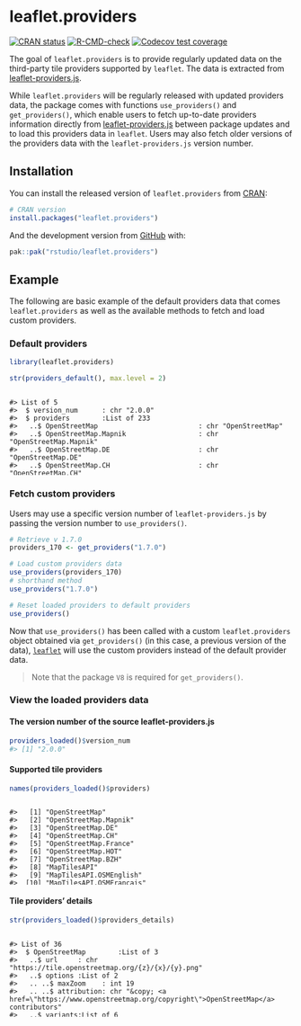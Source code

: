 
<!-- README.md is generated from README.Rmd. Please edit that file -->

# leaflet.providers

<!-- badges: start -->

[![CRAN
status](https://www.r-pkg.org/badges/version/leaflet.providers)](https://CRAN.R-project.org/package=leaflet.providers)
[![R-CMD-check](https://github.com/rstudio/leaflet.providers/actions/workflows/R-CMD-check.yaml/badge.svg)](https://github.com/rstudio/leaflet.providers/actions)
[![Codecov test
coverage](https://codecov.io/gh/rstudio/leaflet.providers/branch/main/graph/badge.svg)](https://app.codecov.io/gh/rstudio/leaflet.providers?branch=main)

<!-- badges: end -->

The goal of `leaflet.providers` is to provide regularly updated data on
the third-party tile providers supported by `leaflet`. The data is
extracted from
[leaflet-providers.js](https://github.com/leaflet-extras/leaflet-providers).

While `leaflet.providers` will be regularly released with updated
providers data, the package comes with functions `use_providers()` and
`get_providers()`, which enable users to fetch up-to-date providers
information directly from
[leaflet-providers.js](https://github.com/leaflet-extras/leaflet-providers)
between package updates and to load this providers data in `leaflet`.
Users may also fetch older versions of the providers data with the
`leaflet-providers.js` version number.

## Installation

You can install the released version of `leaflet.providers` from
[CRAN](https://CRAN.R-project.org):

``` r
# CRAN version
install.packages("leaflet.providers")
```

And the development version from [GitHub](https://github.com/) with:

``` r
pak::pak("rstudio/leaflet.providers")
```

## Example

The following are basic example of the default providers data that comes
`leaflet.providers` as well as the available methods to fetch and load
custom providers.

### Default providers

``` r
library(leaflet.providers)

str(providers_default(), max.level = 2)
```

<div style="height:150px; overflow-y: scroll;">

    #> List of 5
    #>  $ version_num      : chr "2.0.0"
    #>  $ providers        :List of 233
    #>   ..$ OpenStreetMap                         : chr "OpenStreetMap"
    #>   ..$ OpenStreetMap.Mapnik                  : chr "OpenStreetMap.Mapnik"
    #>   ..$ OpenStreetMap.DE                      : chr "OpenStreetMap.DE"
    #>   ..$ OpenStreetMap.CH                      : chr "OpenStreetMap.CH"
    #>   ..$ OpenStreetMap.France                  : chr "OpenStreetMap.France"
    #>   ..$ OpenStreetMap.HOT                     : chr "OpenStreetMap.HOT"
    #>   ..$ OpenStreetMap.BZH                     : chr "OpenStreetMap.BZH"
    #>   ..$ MapTilesAPI                           : chr "MapTilesAPI"
    #>   ..$ MapTilesAPI.OSMEnglish                : chr "MapTilesAPI.OSMEnglish"
    #>   ..$ MapTilesAPI.OSMFrancais               : chr "MapTilesAPI.OSMFrancais"
    #>   ..$ MapTilesAPI.OSMEspagnol               : chr "MapTilesAPI.OSMEspagnol"
    #>   ..$ OpenSeaMap                            : chr "OpenSeaMap"
    #>   ..$ OPNVKarte                             : chr "OPNVKarte"
    #>   ..$ OpenTopoMap                           : chr "OpenTopoMap"
    #>   ..$ OpenRailwayMap                        : chr "OpenRailwayMap"
    #>   ..$ OpenFireMap                           : chr "OpenFireMap"
    #>   ..$ SafeCast                              : chr "SafeCast"
    #>   ..$ Stadia                                : chr "Stadia"
    #>   ..$ Stadia.AlidadeSmooth                  : chr "Stadia.AlidadeSmooth"
    #>   ..$ Stadia.AlidadeSmoothDark              : chr "Stadia.AlidadeSmoothDark"
    #>   ..$ Stadia.OSMBright                      : chr "Stadia.OSMBright"
    #>   ..$ Stadia.Outdoors                       : chr "Stadia.Outdoors"
    #>   ..$ Stadia.StamenToner                    : chr "Stadia.StamenToner"
    #>   ..$ Stadia.StamenTonerBackground          : chr "Stadia.StamenTonerBackground"
    #>   ..$ Stadia.StamenTonerLines               : chr "Stadia.StamenTonerLines"
    #>   ..$ Stadia.StamenTonerLabels              : chr "Stadia.StamenTonerLabels"
    #>   ..$ Stadia.StamenTonerLite                : chr "Stadia.StamenTonerLite"
    #>   ..$ Stadia.StamenWatercolor               : chr "Stadia.StamenWatercolor"
    #>   ..$ Stadia.StamenTerrain                  : chr "Stadia.StamenTerrain"
    #>   ..$ Stadia.StamenTerrainBackground        : chr "Stadia.StamenTerrainBackground"
    #>   ..$ Stadia.StamenTerrainLabels            : chr "Stadia.StamenTerrainLabels"
    #>   ..$ Stadia.StamenTerrainLines             : chr "Stadia.StamenTerrainLines"
    #>   ..$ Thunderforest                         : chr "Thunderforest"
    #>   ..$ Thunderforest.OpenCycleMap            : chr "Thunderforest.OpenCycleMap"
    #>   ..$ Thunderforest.Transport               : chr "Thunderforest.Transport"
    #>   ..$ Thunderforest.TransportDark           : chr "Thunderforest.TransportDark"
    #>   ..$ Thunderforest.SpinalMap               : chr "Thunderforest.SpinalMap"
    #>   ..$ Thunderforest.Landscape               : chr "Thunderforest.Landscape"
    #>   ..$ Thunderforest.Outdoors                : chr "Thunderforest.Outdoors"
    #>   ..$ Thunderforest.Pioneer                 : chr "Thunderforest.Pioneer"
    #>   ..$ Thunderforest.MobileAtlas             : chr "Thunderforest.MobileAtlas"
    #>   ..$ Thunderforest.Neighbourhood           : chr "Thunderforest.Neighbourhood"
    #>   ..$ CyclOSM                               : chr "CyclOSM"
    #>   ..$ Jawg                                  : chr "Jawg"
    #>   ..$ Jawg.Streets                          : chr "Jawg.Streets"
    #>   ..$ Jawg.Terrain                          : chr "Jawg.Terrain"
    #>   ..$ Jawg.Sunny                            : chr "Jawg.Sunny"
    #>   ..$ Jawg.Dark                             : chr "Jawg.Dark"
    #>   ..$ Jawg.Light                            : chr "Jawg.Light"
    #>   ..$ Jawg.Matrix                           : chr "Jawg.Matrix"
    #>   ..$ MapBox                                : chr "MapBox"
    #>   ..$ MapTiler                              : chr "MapTiler"
    #>   ..$ MapTiler.Streets                      : chr "MapTiler.Streets"
    #>   ..$ MapTiler.Basic                        : chr "MapTiler.Basic"
    #>   ..$ MapTiler.Bright                       : chr "MapTiler.Bright"
    #>   ..$ MapTiler.Pastel                       : chr "MapTiler.Pastel"
    #>   ..$ MapTiler.Positron                     : chr "MapTiler.Positron"
    #>   ..$ MapTiler.Hybrid                       : chr "MapTiler.Hybrid"
    #>   ..$ MapTiler.Toner                        : chr "MapTiler.Toner"
    #>   ..$ MapTiler.Topo                         : chr "MapTiler.Topo"
    #>   ..$ MapTiler.Voyager                      : chr "MapTiler.Voyager"
    #>   ..$ TomTom                                : chr "TomTom"
    #>   ..$ TomTom.Basic                          : chr "TomTom.Basic"
    #>   ..$ TomTom.Hybrid                         : chr "TomTom.Hybrid"
    #>   ..$ TomTom.Labels                         : chr "TomTom.Labels"
    #>   ..$ Esri                                  : chr "Esri"
    #>   ..$ Esri.WorldStreetMap                   : chr "Esri.WorldStreetMap"
    #>   ..$ Esri.DeLorme                          : chr "Esri.DeLorme"
    #>   ..$ Esri.WorldTopoMap                     : chr "Esri.WorldTopoMap"
    #>   ..$ Esri.WorldImagery                     : chr "Esri.WorldImagery"
    #>   ..$ Esri.WorldTerrain                     : chr "Esri.WorldTerrain"
    #>   ..$ Esri.WorldShadedRelief                : chr "Esri.WorldShadedRelief"
    #>   ..$ Esri.WorldPhysical                    : chr "Esri.WorldPhysical"
    #>   ..$ Esri.OceanBasemap                     : chr "Esri.OceanBasemap"
    #>   ..$ Esri.NatGeoWorldMap                   : chr "Esri.NatGeoWorldMap"
    #>   ..$ Esri.WorldGrayCanvas                  : chr "Esri.WorldGrayCanvas"
    #>   ..$ OpenWeatherMap                        : chr "OpenWeatherMap"
    #>   ..$ OpenWeatherMap.Clouds                 : chr "OpenWeatherMap.Clouds"
    #>   ..$ OpenWeatherMap.CloudsClassic          : chr "OpenWeatherMap.CloudsClassic"
    #>   ..$ OpenWeatherMap.Precipitation          : chr "OpenWeatherMap.Precipitation"
    #>   ..$ OpenWeatherMap.PrecipitationClassic   : chr "OpenWeatherMap.PrecipitationClassic"
    #>   ..$ OpenWeatherMap.Rain                   : chr "OpenWeatherMap.Rain"
    #>   ..$ OpenWeatherMap.RainClassic            : chr "OpenWeatherMap.RainClassic"
    #>   ..$ OpenWeatherMap.Pressure               : chr "OpenWeatherMap.Pressure"
    #>   ..$ OpenWeatherMap.PressureContour        : chr "OpenWeatherMap.PressureContour"
    #>   ..$ OpenWeatherMap.Wind                   : chr "OpenWeatherMap.Wind"
    #>   ..$ OpenWeatherMap.Temperature            : chr "OpenWeatherMap.Temperature"
    #>   ..$ OpenWeatherMap.Snow                   : chr "OpenWeatherMap.Snow"
    #>   ..$ HERE                                  : chr "HERE"
    #>   ..$ HERE.normalDay                        : chr "HERE.normalDay"
    #>   ..$ HERE.normalDayCustom                  : chr "HERE.normalDayCustom"
    #>   ..$ HERE.normalDayGrey                    : chr "HERE.normalDayGrey"
    #>   ..$ HERE.normalDayMobile                  : chr "HERE.normalDayMobile"
    #>   ..$ HERE.normalDayGreyMobile              : chr "HERE.normalDayGreyMobile"
    #>   ..$ HERE.normalDayTransit                 : chr "HERE.normalDayTransit"
    #>   ..$ HERE.normalDayTransitMobile           : chr "HERE.normalDayTransitMobile"
    #>   ..$ HERE.normalDayTraffic                 : chr "HERE.normalDayTraffic"
    #>   ..$ HERE.normalNight                      : chr "HERE.normalNight"
    #>   ..$ HERE.normalNightMobile                : chr "HERE.normalNightMobile"
    #>   .. [list output truncated]
    #>  $ providers_details:List of 36
    #>   ..$ OpenStreetMap        :List of 3
    #>   ..$ MapTilesAPI          :List of 3
    #>   ..$ OpenSeaMap           :List of 2
    #>   ..$ OPNVKarte            :List of 2
    #>   ..$ OpenTopoMap          :List of 2
    #>   ..$ OpenRailwayMap       :List of 2
    #>   ..$ OpenFireMap          :List of 2
    #>   ..$ SafeCast             :List of 2
    #>   ..$ Stadia               :List of 3
    #>   ..$ Thunderforest        :List of 3
    #>   ..$ CyclOSM              :List of 2
    #>   ..$ Jawg                 :List of 3
    #>   ..$ MapBox               :List of 2
    #>   ..$ MapTiler             :List of 3
    #>   ..$ TomTom               :List of 3
    #>   ..$ Esri                 :List of 3
    #>   ..$ OpenWeatherMap       :List of 3
    #>   ..$ HERE                 :List of 3
    #>   ..$ HEREv3               :List of 3
    #>   ..$ FreeMapSK            :List of 2
    #>   ..$ MtbMap               :List of 2
    #>   ..$ CartoDB              :List of 3
    #>   ..$ HikeBike             :List of 3
    #>   ..$ BasemapAT            :List of 3
    #>   ..$ nlmaps               :List of 3
    #>   ..$ NASAGIBS             :List of 3
    #>   ..$ NLS                  :List of 2
    #>   ..$ JusticeMap           :List of 3
    #>   ..$ GeoportailFrance     :List of 3
    #>   ..$ OneMapSG             :List of 3
    #>   ..$ USGS                 :List of 3
    #>   ..$ WaymarkedTrails      :List of 3
    #>   ..$ OpenAIP              :List of 2
    #>   ..$ OpenSnowMap          :List of 3
    #>   ..$ AzureMaps            :List of 3
    #>   ..$ SwissFederalGeoportal:List of 3
    #>  $ src              : chr "(function (root, factory) {\n\tif (typeof define === 'function' && define.amd) {\n\t\t// AMD. Register as an an"| __truncated__
    #>  $ dep              :List of 10
    #>   ..$ name      : chr "leaflet-providers"
    #>   ..$ version   : chr "2.0.0"
    #>   ..$ src       :List of 1
    #>   ..$ meta      : NULL
    #>   ..$ script    : chr "leaflet-providers_2.0.0.js"
    #>   ..$ stylesheet: NULL
    #>   ..$ head      : NULL
    #>   ..$ attachment: NULL
    #>   ..$ package   : NULL
    #>   ..$ all_files : logi FALSE
    #>   ..- attr(*, "class")= chr "html_dependency"
    #>  - attr(*, "class")= chr "leaflet_providers"

</div>

### Fetch custom providers

Users may use a specific version number of `leaflet-providers.js` by
passing the version number to `use_providers()`.

``` r
# Retrieve v 1.7.0
providers_170 <- get_providers("1.7.0")

# Load custom providers data
use_providers(providers_170)
# shorthand method
use_providers("1.7.0")

# Reset loaded providers to default providers
use_providers()
```

Now that `use_providers()` has been called with a custom
`leaflet.providers` object obtained via `get_providers()` (in this case,
a previous version of the data),
[`leaflet`](https://rstudio.github.io/leaflet/) will use the custom
providers instead of the default provider data.

> Note that the package `V8` is required for `get_providers()`.

### View the loaded providers data

#### The version number of the source leaflet-providers.js

``` r
providers_loaded()$version_num
#> [1] "2.0.0"
```

#### Supported tile providers

``` r
names(providers_loaded()$providers)
```

<div style="height:150px; overflow-y: scroll;">

    #>   [1] "OpenStreetMap"                         
    #>   [2] "OpenStreetMap.Mapnik"                  
    #>   [3] "OpenStreetMap.DE"                      
    #>   [4] "OpenStreetMap.CH"                      
    #>   [5] "OpenStreetMap.France"                  
    #>   [6] "OpenStreetMap.HOT"                     
    #>   [7] "OpenStreetMap.BZH"                     
    #>   [8] "MapTilesAPI"                           
    #>   [9] "MapTilesAPI.OSMEnglish"                
    #>  [10] "MapTilesAPI.OSMFrancais"               
    #>  [11] "MapTilesAPI.OSMEspagnol"               
    #>  [12] "OpenSeaMap"                            
    #>  [13] "OPNVKarte"                             
    #>  [14] "OpenTopoMap"                           
    #>  [15] "OpenRailwayMap"                        
    #>  [16] "OpenFireMap"                           
    #>  [17] "SafeCast"                              
    #>  [18] "Stadia"                                
    #>  [19] "Stadia.AlidadeSmooth"                  
    #>  [20] "Stadia.AlidadeSmoothDark"              
    #>  [21] "Stadia.OSMBright"                      
    #>  [22] "Stadia.Outdoors"                       
    #>  [23] "Stadia.StamenToner"                    
    #>  [24] "Stadia.StamenTonerBackground"          
    #>  [25] "Stadia.StamenTonerLines"               
    #>  [26] "Stadia.StamenTonerLabels"              
    #>  [27] "Stadia.StamenTonerLite"                
    #>  [28] "Stadia.StamenWatercolor"               
    #>  [29] "Stadia.StamenTerrain"                  
    #>  [30] "Stadia.StamenTerrainBackground"        
    #>  [31] "Stadia.StamenTerrainLabels"            
    #>  [32] "Stadia.StamenTerrainLines"             
    #>  [33] "Thunderforest"                         
    #>  [34] "Thunderforest.OpenCycleMap"            
    #>  [35] "Thunderforest.Transport"               
    #>  [36] "Thunderforest.TransportDark"           
    #>  [37] "Thunderforest.SpinalMap"               
    #>  [38] "Thunderforest.Landscape"               
    #>  [39] "Thunderforest.Outdoors"                
    #>  [40] "Thunderforest.Pioneer"                 
    #>  [41] "Thunderforest.MobileAtlas"             
    #>  [42] "Thunderforest.Neighbourhood"           
    #>  [43] "CyclOSM"                               
    #>  [44] "Jawg"                                  
    #>  [45] "Jawg.Streets"                          
    #>  [46] "Jawg.Terrain"                          
    #>  [47] "Jawg.Sunny"                            
    #>  [48] "Jawg.Dark"                             
    #>  [49] "Jawg.Light"                            
    #>  [50] "Jawg.Matrix"                           
    #>  [51] "MapBox"                                
    #>  [52] "MapTiler"                              
    #>  [53] "MapTiler.Streets"                      
    #>  [54] "MapTiler.Basic"                        
    #>  [55] "MapTiler.Bright"                       
    #>  [56] "MapTiler.Pastel"                       
    #>  [57] "MapTiler.Positron"                     
    #>  [58] "MapTiler.Hybrid"                       
    #>  [59] "MapTiler.Toner"                        
    #>  [60] "MapTiler.Topo"                         
    #>  [61] "MapTiler.Voyager"                      
    #>  [62] "TomTom"                                
    #>  [63] "TomTom.Basic"                          
    #>  [64] "TomTom.Hybrid"                         
    #>  [65] "TomTom.Labels"                         
    #>  [66] "Esri"                                  
    #>  [67] "Esri.WorldStreetMap"                   
    #>  [68] "Esri.DeLorme"                          
    #>  [69] "Esri.WorldTopoMap"                     
    #>  [70] "Esri.WorldImagery"                     
    #>  [71] "Esri.WorldTerrain"                     
    #>  [72] "Esri.WorldShadedRelief"                
    #>  [73] "Esri.WorldPhysical"                    
    #>  [74] "Esri.OceanBasemap"                     
    #>  [75] "Esri.NatGeoWorldMap"                   
    #>  [76] "Esri.WorldGrayCanvas"                  
    #>  [77] "OpenWeatherMap"                        
    #>  [78] "OpenWeatherMap.Clouds"                 
    #>  [79] "OpenWeatherMap.CloudsClassic"          
    #>  [80] "OpenWeatherMap.Precipitation"          
    #>  [81] "OpenWeatherMap.PrecipitationClassic"   
    #>  [82] "OpenWeatherMap.Rain"                   
    #>  [83] "OpenWeatherMap.RainClassic"            
    #>  [84] "OpenWeatherMap.Pressure"               
    #>  [85] "OpenWeatherMap.PressureContour"        
    #>  [86] "OpenWeatherMap.Wind"                   
    #>  [87] "OpenWeatherMap.Temperature"            
    #>  [88] "OpenWeatherMap.Snow"                   
    #>  [89] "HERE"                                  
    #>  [90] "HERE.normalDay"                        
    #>  [91] "HERE.normalDayCustom"                  
    #>  [92] "HERE.normalDayGrey"                    
    #>  [93] "HERE.normalDayMobile"                  
    #>  [94] "HERE.normalDayGreyMobile"              
    #>  [95] "HERE.normalDayTransit"                 
    #>  [96] "HERE.normalDayTransitMobile"           
    #>  [97] "HERE.normalDayTraffic"                 
    #>  [98] "HERE.normalNight"                      
    #>  [99] "HERE.normalNightMobile"                
    #> [100] "HERE.normalNightGrey"                  
    #> [101] "HERE.normalNightGreyMobile"            
    #> [102] "HERE.normalNightTransit"               
    #> [103] "HERE.normalNightTransitMobile"         
    #> [104] "HERE.reducedDay"                       
    #> [105] "HERE.reducedNight"                     
    #> [106] "HERE.basicMap"                         
    #> [107] "HERE.mapLabels"                        
    #> [108] "HERE.trafficFlow"                      
    #> [109] "HERE.carnavDayGrey"                    
    #> [110] "HERE.hybridDay"                        
    #> [111] "HERE.hybridDayMobile"                  
    #> [112] "HERE.hybridDayTransit"                 
    #> [113] "HERE.hybridDayGrey"                    
    #> [114] "HERE.hybridDayTraffic"                 
    #> [115] "HERE.pedestrianDay"                    
    #> [116] "HERE.pedestrianNight"                  
    #> [117] "HERE.satelliteDay"                     
    #> [118] "HERE.terrainDay"                       
    #> [119] "HERE.terrainDayMobile"                 
    #> [120] "HEREv3"                                
    #> [121] "HEREv3.normalDay"                      
    #> [122] "HEREv3.normalDayCustom"                
    #> [123] "HEREv3.normalDayGrey"                  
    #> [124] "HEREv3.normalDayMobile"                
    #> [125] "HEREv3.normalDayGreyMobile"            
    #> [126] "HEREv3.normalDayTransit"               
    #> [127] "HEREv3.normalDayTransitMobile"         
    #> [128] "HEREv3.normalNight"                    
    #> [129] "HEREv3.normalNightMobile"              
    #> [130] "HEREv3.normalNightGrey"                
    #> [131] "HEREv3.normalNightGreyMobile"          
    #> [132] "HEREv3.normalNightTransit"             
    #> [133] "HEREv3.normalNightTransitMobile"       
    #> [134] "HEREv3.reducedDay"                     
    #> [135] "HEREv3.reducedNight"                   
    #> [136] "HEREv3.basicMap"                       
    #> [137] "HEREv3.mapLabels"                      
    #> [138] "HEREv3.trafficFlow"                    
    #> [139] "HEREv3.carnavDayGrey"                  
    #> [140] "HEREv3.hybridDay"                      
    #> [141] "HEREv3.hybridDayMobile"                
    #> [142] "HEREv3.hybridDayTransit"               
    #> [143] "HEREv3.hybridDayGrey"                  
    #> [144] "HEREv3.pedestrianDay"                  
    #> [145] "HEREv3.pedestrianNight"                
    #> [146] "HEREv3.satelliteDay"                   
    #> [147] "HEREv3.terrainDay"                     
    #> [148] "HEREv3.terrainDayMobile"               
    #> [149] "FreeMapSK"                             
    #> [150] "MtbMap"                                
    #> [151] "CartoDB"                               
    #> [152] "CartoDB.Positron"                      
    #> [153] "CartoDB.PositronNoLabels"              
    #> [154] "CartoDB.PositronOnlyLabels"            
    #> [155] "CartoDB.DarkMatter"                    
    #> [156] "CartoDB.DarkMatterNoLabels"            
    #> [157] "CartoDB.DarkMatterOnlyLabels"          
    #> [158] "CartoDB.Voyager"                       
    #> [159] "CartoDB.VoyagerNoLabels"               
    #> [160] "CartoDB.VoyagerOnlyLabels"             
    #> [161] "CartoDB.VoyagerLabelsUnder"            
    #> [162] "HikeBike"                              
    #> [163] "HikeBike.HikeBike"                     
    #> [164] "HikeBike.HillShading"                  
    #> [165] "BasemapAT"                             
    #> [166] "BasemapAT.basemap"                     
    #> [167] "BasemapAT.grau"                        
    #> [168] "BasemapAT.overlay"                     
    #> [169] "BasemapAT.terrain"                     
    #> [170] "BasemapAT.surface"                     
    #> [171] "BasemapAT.highdpi"                     
    #> [172] "BasemapAT.orthofoto"                   
    #> [173] "nlmaps"                                
    #> [174] "nlmaps.standaard"                      
    #> [175] "nlmaps.pastel"                         
    #> [176] "nlmaps.grijs"                          
    #> [177] "nlmaps.water"                          
    #> [178] "nlmaps.luchtfoto"                      
    #> [179] "NASAGIBS"                              
    #> [180] "NASAGIBS.ModisTerraTrueColorCR"        
    #> [181] "NASAGIBS.ModisTerraBands367CR"         
    #> [182] "NASAGIBS.ViirsEarthAtNight2012"        
    #> [183] "NASAGIBS.ModisTerraLSTDay"             
    #> [184] "NASAGIBS.ModisTerraSnowCover"          
    #> [185] "NASAGIBS.ModisTerraAOD"                
    #> [186] "NASAGIBS.ModisTerraChlorophyll"        
    #> [187] "NLS"                                   
    #> [188] "JusticeMap"                            
    #> [189] "JusticeMap.income"                     
    #> [190] "JusticeMap.americanIndian"             
    #> [191] "JusticeMap.asian"                      
    #> [192] "JusticeMap.black"                      
    #> [193] "JusticeMap.hispanic"                   
    #> [194] "JusticeMap.multi"                      
    #> [195] "JusticeMap.nonWhite"                   
    #> [196] "JusticeMap.white"                      
    #> [197] "JusticeMap.plurality"                  
    #> [198] "GeoportailFrance"                      
    #> [199] "GeoportailFrance.plan"                 
    #> [200] "GeoportailFrance.parcels"              
    #> [201] "GeoportailFrance.orthos"               
    #> [202] "OneMapSG"                              
    #> [203] "OneMapSG.Default"                      
    #> [204] "OneMapSG.Night"                        
    #> [205] "OneMapSG.Original"                     
    #> [206] "OneMapSG.Grey"                         
    #> [207] "OneMapSG.LandLot"                      
    #> [208] "USGS"                                  
    #> [209] "USGS.USTopo"                           
    #> [210] "USGS.USImagery"                        
    #> [211] "USGS.USImageryTopo"                    
    #> [212] "WaymarkedTrails"                       
    #> [213] "WaymarkedTrails.hiking"                
    #> [214] "WaymarkedTrails.cycling"               
    #> [215] "WaymarkedTrails.mtb"                   
    #> [216] "WaymarkedTrails.slopes"                
    #> [217] "WaymarkedTrails.riding"                
    #> [218] "WaymarkedTrails.skating"               
    #> [219] "OpenAIP"                               
    #> [220] "OpenSnowMap"                           
    #> [221] "OpenSnowMap.pistes"                    
    #> [222] "AzureMaps"                             
    #> [223] "AzureMaps.MicrosoftImagery"            
    #> [224] "AzureMaps.MicrosoftBaseDarkGrey"       
    #> [225] "AzureMaps.MicrosoftBaseRoad"           
    #> [226] "AzureMaps.MicrosoftBaseHybridRoad"     
    #> [227] "AzureMaps.MicrosoftTerraMain"          
    #> [228] "AzureMaps.MicrosoftWeatherInfraredMain"
    #> [229] "AzureMaps.MicrosoftWeatherRadarMain"   
    #> [230] "SwissFederalGeoportal"                 
    #> [231] "SwissFederalGeoportal.NationalMapColor"
    #> [232] "SwissFederalGeoportal.NationalMapGrey" 
    #> [233] "SwissFederalGeoportal.SWISSIMAGE"

</div>

#### Tile providers’ details

``` r
str(providers_loaded()$providers_details)
```

<div style="height:150px; overflow-y: scroll;">

    #> List of 36
    #>  $ OpenStreetMap        :List of 3
    #>   ..$ url     : chr "https://tile.openstreetmap.org/{z}/{x}/{y}.png"
    #>   ..$ options :List of 2
    #>   .. ..$ maxZoom    : int 19
    #>   .. ..$ attribution: chr "&copy; <a href=\"https://www.openstreetmap.org/copyright\">OpenStreetMap</a> contributors"
    #>   ..$ variants:List of 6
    #>   .. ..$ Mapnik: Named list()
    #>   .. ..$ DE    :List of 2
    #>   .. .. ..$ url    : chr "https://tile.openstreetmap.de/{z}/{x}/{y}.png"
    #>   .. .. ..$ options:List of 1
    #>   .. .. .. ..$ maxZoom: int 18
    #>   .. ..$ CH    :List of 2
    #>   .. .. ..$ url    : chr "https://tile.osm.ch/switzerland/{z}/{x}/{y}.png"
    #>   .. .. ..$ options:List of 2
    #>   .. .. .. ..$ maxZoom: int 18
    #>   .. .. .. ..$ bounds : int [1:2, 1:2] 45 48 5 11
    #>   .. ..$ France:List of 2
    #>   .. .. ..$ url    : chr "https://{s}.tile.openstreetmap.fr/osmfr/{z}/{x}/{y}.png"
    #>   .. .. ..$ options:List of 2
    #>   .. .. .. ..$ maxZoom    : int 20
    #>   .. .. .. ..$ attribution: chr "&copy; OpenStreetMap France | {attribution.OpenStreetMap}"
    #>   .. ..$ HOT   :List of 2
    #>   .. .. ..$ url    : chr "https://{s}.tile.openstreetmap.fr/hot/{z}/{x}/{y}.png"
    #>   .. .. ..$ options:List of 1
    #>   .. .. .. ..$ attribution: chr "{attribution.OpenStreetMap}, Tiles style by <a href=\"https://www.hotosm.org/\" target=\"_blank\">Humanitarian "| __truncated__
    #>   .. ..$ BZH   :List of 2
    #>   .. .. ..$ url    : chr "https://tile.openstreetmap.bzh/br/{z}/{x}/{y}.png"
    #>   .. .. ..$ options:List of 2
    #>   .. .. .. ..$ attribution: chr "{attribution.OpenStreetMap}, Tiles courtesy of <a href=\"http://www.openstreetmap.bzh/\" target=\"_blank\">Bret"| __truncated__
    #>   .. .. .. ..$ bounds     : num [1:2, 1:2] 46.2 50 -5.5 0.7
    #>  $ MapTilesAPI          :List of 3
    #>   ..$ url     : chr "https://maptiles.p.rapidapi.com/{variant}/{z}/{x}/{y}.png?rapidapi-key={apikey}"
    #>   ..$ options :List of 4
    #>   .. ..$ attribution: chr "&copy; <a href=\"http://www.maptilesapi.com/\">MapTiles API</a>, {attribution.OpenStreetMap}"
    #>   .. ..$ variant    : chr "en/map/v1"
    #>   .. ..$ apikey     : chr "<insert your api key here>"
    #>   .. ..$ maxZoom    : int 19
    #>   ..$ variants:List of 3
    #>   .. ..$ OSMEnglish :List of 1
    #>   .. .. ..$ options:List of 1
    #>   .. .. .. ..$ variant: chr "en/map/v1"
    #>   .. ..$ OSMFrancais:List of 1
    #>   .. .. ..$ options:List of 1
    #>   .. .. .. ..$ variant: chr "fr/map/v1"
    #>   .. ..$ OSMEspagnol:List of 1
    #>   .. .. ..$ options:List of 1
    #>   .. .. .. ..$ variant: chr "es/map/v1"
    #>  $ OpenSeaMap           :List of 2
    #>   ..$ url    : chr "https://tiles.openseamap.org/seamark/{z}/{x}/{y}.png"
    #>   ..$ options:List of 1
    #>   .. ..$ attribution: chr "Map data: &copy; <a href=\"http://www.openseamap.org\">OpenSeaMap</a> contributors"
    #>  $ OPNVKarte            :List of 2
    #>   ..$ url    : chr "https://tileserver.memomaps.de/tilegen/{z}/{x}/{y}.png"
    #>   ..$ options:List of 2
    #>   .. ..$ maxZoom    : int 18
    #>   .. ..$ attribution: chr "Map <a href=\"https://memomaps.de/\">memomaps.de</a> <a href=\"http://creativecommons.org/licenses/by-sa/2.0/\""| __truncated__
    #>  $ OpenTopoMap          :List of 2
    #>   ..$ url    : chr "https://{s}.tile.opentopomap.org/{z}/{x}/{y}.png"
    #>   ..$ options:List of 2
    #>   .. ..$ maxZoom    : int 17
    #>   .. ..$ attribution: chr "Map data: {attribution.OpenStreetMap}, <a href=\"http://viewfinderpanoramas.org\">SRTM</a> | Map style: &copy; "| __truncated__
    #>  $ OpenRailwayMap       :List of 2
    #>   ..$ url    : chr "https://{s}.tiles.openrailwaymap.org/standard/{z}/{x}/{y}.png"
    #>   ..$ options:List of 2
    #>   .. ..$ maxZoom    : int 19
    #>   .. ..$ attribution: chr "Map data: {attribution.OpenStreetMap} | Map style: &copy; <a href=\"https://www.OpenRailwayMap.org\">OpenRailwa"| __truncated__
    #>  $ OpenFireMap          :List of 2
    #>   ..$ url    : chr "http://openfiremap.org/hytiles/{z}/{x}/{y}.png"
    #>   ..$ options:List of 2
    #>   .. ..$ maxZoom    : int 19
    #>   .. ..$ attribution: chr "Map data: {attribution.OpenStreetMap} | Map style: &copy; <a href=\"http://www.openfiremap.org\">OpenFireMap</a"| __truncated__
    #>  $ SafeCast             :List of 2
    #>   ..$ url    : chr "https://s3.amazonaws.com/te512.safecast.org/{z}/{x}/{y}.png"
    #>   ..$ options:List of 2
    #>   .. ..$ maxZoom    : int 16
    #>   .. ..$ attribution: chr "Map data: {attribution.OpenStreetMap} | Map style: &copy; <a href=\"https://blog.safecast.org/about/\">SafeCast"| __truncated__
    #>  $ Stadia               :List of 3
    #>   ..$ url     : chr "https://tiles.stadiamaps.com/tiles/{variant}/{z}/{x}/{y}{r}.{ext}"
    #>   ..$ options :List of 5
    #>   .. ..$ minZoom    : int 0
    #>   .. ..$ maxZoom    : int 20
    #>   .. ..$ attribution: chr "&copy; <a href=\"https://www.stadiamaps.com/\" target=\"_blank\">Stadia Maps</a> &copy; <a href=\"https://openm"| __truncated__
    #>   .. ..$ variant    : chr "alidade_smooth"
    #>   .. ..$ ext        : chr "png"
    #>   ..$ variants:List of 14
    #>   .. ..$ AlidadeSmooth          : chr "alidade_smooth"
    #>   .. ..$ AlidadeSmoothDark      : chr "alidade_smooth_dark"
    #>   .. ..$ OSMBright              : chr "osm_bright"
    #>   .. ..$ Outdoors               : chr "outdoors"
    #>   .. ..$ StamenToner            :List of 1
    #>   .. .. ..$ options:List of 2
    #>   .. .. .. ..$ attribution: chr "&copy; <a href=\"https://www.stadiamaps.com/\" target=\"_blank\">Stadia Maps</a> &copy; <a href=\"https://www.s"| __truncated__
    #>   .. .. .. ..$ variant    : chr "stamen_toner"
    #>   .. ..$ StamenTonerBackground  :List of 1
    #>   .. .. ..$ options:List of 2
    #>   .. .. .. ..$ attribution: chr "&copy; <a href=\"https://www.stadiamaps.com/\" target=\"_blank\">Stadia Maps</a> &copy; <a href=\"https://www.s"| __truncated__
    #>   .. .. .. ..$ variant    : chr "stamen_toner_background"
    #>   .. ..$ StamenTonerLines       :List of 1
    #>   .. .. ..$ options:List of 2
    #>   .. .. .. ..$ attribution: chr "&copy; <a href=\"https://www.stadiamaps.com/\" target=\"_blank\">Stadia Maps</a> &copy; <a href=\"https://www.s"| __truncated__
    #>   .. .. .. ..$ variant    : chr "stamen_toner_lines"
    #>   .. ..$ StamenTonerLabels      :List of 1
    #>   .. .. ..$ options:List of 2
    #>   .. .. .. ..$ attribution: chr "&copy; <a href=\"https://www.stadiamaps.com/\" target=\"_blank\">Stadia Maps</a> &copy; <a href=\"https://www.s"| __truncated__
    #>   .. .. .. ..$ variant    : chr "stamen_toner_labels"
    #>   .. ..$ StamenTonerLite        :List of 1
    #>   .. .. ..$ options:List of 2
    #>   .. .. .. ..$ attribution: chr "&copy; <a href=\"https://www.stadiamaps.com/\" target=\"_blank\">Stadia Maps</a> &copy; <a href=\"https://www.s"| __truncated__
    #>   .. .. .. ..$ variant    : chr "stamen_toner_lite"
    #>   .. ..$ StamenWatercolor       :List of 2
    #>   .. .. ..$ url    : chr "https://tiles.stadiamaps.com/tiles/{variant}/{z}/{x}/{y}.{ext}"
    #>   .. .. ..$ options:List of 5
    #>   .. .. .. ..$ attribution: chr "&copy; <a href=\"https://www.stadiamaps.com/\" target=\"_blank\">Stadia Maps</a> &copy; <a href=\"https://www.s"| __truncated__
    #>   .. .. .. ..$ variant    : chr "stamen_watercolor"
    #>   .. .. .. ..$ ext        : chr "jpg"
    #>   .. .. .. ..$ minZoom    : int 1
    #>   .. .. .. ..$ maxZoom    : int 16
    #>   .. ..$ StamenTerrain          :List of 1
    #>   .. .. ..$ options:List of 4
    #>   .. .. .. ..$ attribution: chr "&copy; <a href=\"https://www.stadiamaps.com/\" target=\"_blank\">Stadia Maps</a> &copy; <a href=\"https://www.s"| __truncated__
    #>   .. .. .. ..$ variant    : chr "stamen_terrain"
    #>   .. .. .. ..$ minZoom    : int 0
    #>   .. .. .. ..$ maxZoom    : int 18
    #>   .. ..$ StamenTerrainBackground:List of 1
    #>   .. .. ..$ options:List of 4
    #>   .. .. .. ..$ attribution: chr "&copy; <a href=\"https://www.stadiamaps.com/\" target=\"_blank\">Stadia Maps</a> &copy; <a href=\"https://www.s"| __truncated__
    #>   .. .. .. ..$ variant    : chr "stamen_terrain_background"
    #>   .. .. .. ..$ minZoom    : int 0
    #>   .. .. .. ..$ maxZoom    : int 18
    #>   .. ..$ StamenTerrainLabels    :List of 1
    #>   .. .. ..$ options:List of 4
    #>   .. .. .. ..$ attribution: chr "&copy; <a href=\"https://www.stadiamaps.com/\" target=\"_blank\">Stadia Maps</a> &copy; <a href=\"https://www.s"| __truncated__
    #>   .. .. .. ..$ variant    : chr "stamen_terrain_labels"
    #>   .. .. .. ..$ minZoom    : int 0
    #>   .. .. .. ..$ maxZoom    : int 18
    #>   .. ..$ StamenTerrainLines     :List of 1
    #>   .. .. ..$ options:List of 4
    #>   .. .. .. ..$ attribution: chr "&copy; <a href=\"https://www.stadiamaps.com/\" target=\"_blank\">Stadia Maps</a> &copy; <a href=\"https://www.s"| __truncated__
    #>   .. .. .. ..$ variant    : chr "stamen_terrain_lines"
    #>   .. .. .. ..$ minZoom    : int 0
    #>   .. .. .. ..$ maxZoom    : int 18
    #>  $ Thunderforest        :List of 3
    #>   ..$ url     : chr "https://{s}.tile.thunderforest.com/{variant}/{z}/{x}/{y}.png?apikey={apikey}"
    #>   ..$ options :List of 4
    #>   .. ..$ attribution: chr "&copy; <a href=\"http://www.thunderforest.com/\">Thunderforest</a>, {attribution.OpenStreetMap}"
    #>   .. ..$ variant    : chr "cycle"
    #>   .. ..$ apikey     : chr "<insert your api key here>"
    #>   .. ..$ maxZoom    : int 22
    #>   ..$ variants:List of 9
    #>   .. ..$ OpenCycleMap : chr "cycle"
    #>   .. ..$ Transport    :List of 1
    #>   .. .. ..$ options:List of 1
    #>   .. .. .. ..$ variant: chr "transport"
    #>   .. ..$ TransportDark:List of 1
    #>   .. .. ..$ options:List of 1
    #>   .. .. .. ..$ variant: chr "transport-dark"
    #>   .. ..$ SpinalMap    :List of 1
    #>   .. .. ..$ options:List of 1
    #>   .. .. .. ..$ variant: chr "spinal-map"
    #>   .. ..$ Landscape    : chr "landscape"
    #>   .. ..$ Outdoors     : chr "outdoors"
    #>   .. ..$ Pioneer      : chr "pioneer"
    #>   .. ..$ MobileAtlas  : chr "mobile-atlas"
    #>   .. ..$ Neighbourhood: chr "neighbourhood"
    #>  $ CyclOSM              :List of 2
    #>   ..$ url    : chr "https://{s}.tile-cyclosm.openstreetmap.fr/cyclosm/{z}/{x}/{y}.png"
    #>   ..$ options:List of 2
    #>   .. ..$ maxZoom    : int 20
    #>   .. ..$ attribution: chr "<a href=\"https://github.com/cyclosm/cyclosm-cartocss-style/releases\" title=\"CyclOSM - Open Bicycle render\">"| __truncated__
    #>  $ Jawg                 :List of 3
    #>   ..$ url     : chr "https://{s}.tile.jawg.io/{variant}/{z}/{x}/{y}{r}.png?access-token={accessToken}"
    #>   ..$ options :List of 6
    #>   .. ..$ attribution: chr "<a href=\"http://jawg.io\" title=\"Tiles Courtesy of Jawg Maps\" target=\"_blank\">&copy; <b>Jawg</b>Maps</a> {"| __truncated__
    #>   .. ..$ minZoom    : int 0
    #>   .. ..$ maxZoom    : int 22
    #>   .. ..$ subdomains : chr "abcd"
    #>   .. ..$ variant    : chr "jawg-terrain"
    #>   .. ..$ accessToken: chr "<insert your access token here>"
    #>   ..$ variants:List of 6
    #>   .. ..$ Streets: chr "jawg-streets"
    #>   .. ..$ Terrain: chr "jawg-terrain"
    #>   .. ..$ Sunny  : chr "jawg-sunny"
    #>   .. ..$ Dark   : chr "jawg-dark"
    #>   .. ..$ Light  : chr "jawg-light"
    #>   .. ..$ Matrix : chr "jawg-matrix"
    #>  $ MapBox               :List of 2
    #>   ..$ url    : chr "https://api.mapbox.com/styles/v1/{id}/tiles/{z}/{x}/{y}{r}?access_token={accessToken}"
    #>   ..$ options:List of 6
    #>   .. ..$ attribution: chr "&copy; <a href=\"https://www.mapbox.com/about/maps/\" target=\"_blank\">Mapbox</a> {attribution.OpenStreetMap} "| __truncated__
    #>   .. ..$ tileSize   : int 512
    #>   .. ..$ maxZoom    : int 18
    #>   .. ..$ zoomOffset : int -1
    #>   .. ..$ id         : chr "mapbox/streets-v11"
    #>   .. ..$ accessToken: chr "<insert your access token here>"
    #>  $ MapTiler             :List of 3
    #>   ..$ url     : chr "https://api.maptiler.com/maps/{variant}/{z}/{x}/{y}{r}.{ext}?key={key}"
    #>   ..$ options :List of 8
    #>   .. ..$ attribution: chr "<a href=\"https://www.maptiler.com/copyright/\" target=\"_blank\">&copy; MapTiler</a> <a href=\"https://www.ope"| __truncated__
    #>   .. ..$ variant    : chr "streets"
    #>   .. ..$ ext        : chr "png"
    #>   .. ..$ key        : chr "<insert your MapTiler Cloud API key here>"
    #>   .. ..$ tileSize   : int 512
    #>   .. ..$ zoomOffset : int -1
    #>   .. ..$ minZoom    : int 0
    #>   .. ..$ maxZoom    : int 21
    #>   ..$ variants:List of 9
    #>   .. ..$ Streets : chr "streets"
    #>   .. ..$ Basic   : chr "basic"
    #>   .. ..$ Bright  : chr "bright"
    #>   .. ..$ Pastel  : chr "pastel"
    #>   .. ..$ Positron: chr "positron"
    #>   .. ..$ Hybrid  :List of 1
    #>   .. .. ..$ options:List of 2
    #>   .. .. .. ..$ variant: chr "hybrid"
    #>   .. .. .. ..$ ext    : chr "jpg"
    #>   .. ..$ Toner   : chr "toner"
    #>   .. ..$ Topo    : chr "topo"
    #>   .. ..$ Voyager : chr "voyager"
    #>  $ TomTom               :List of 3
    #>   ..$ url     : chr "https://{s}.api.tomtom.com/map/1/tile/{variant}/{style}/{z}/{x}/{y}.{ext}?key={apikey}"
    #>   ..$ options :List of 7
    #>   .. ..$ variant    : chr "basic"
    #>   .. ..$ maxZoom    : int 22
    #>   .. ..$ attribution: chr "<a href=\"https://tomtom.com\" target=\"_blank\">&copy;  1992 - 2023 TomTom.</a> "
    #>   .. ..$ subdomains : chr "abcd"
    #>   .. ..$ style      : chr "main"
    #>   .. ..$ ext        : chr "png"
    #>   .. ..$ apikey     : chr "<insert your API key here>"
    #>   ..$ variants:List of 3
    #>   .. ..$ Basic : chr "basic"
    #>   .. ..$ Hybrid: chr "hybrid"
    #>   .. ..$ Labels: chr "labels"
    #>  $ Esri                 :List of 3
    #>   ..$ url     : chr "https://server.arcgisonline.com/ArcGIS/rest/services/{variant}/MapServer/tile/{z}/{y}/{x}"
    #>   ..$ options :List of 2
    #>   .. ..$ variant    : chr "World_Street_Map"
    #>   .. ..$ attribution: chr "Tiles &copy; Esri"
    #>   ..$ variants:List of 10
    #>   .. ..$ WorldStreetMap   :List of 1
    #>   .. .. ..$ options:List of 1
    #>   .. .. .. ..$ attribution: chr "{attribution.Esri} &mdash; Source: Esri, DeLorme, NAVTEQ, USGS, Intermap, iPC, NRCAN, Esri Japan, METI, Esri Ch"| __truncated__
    #>   .. ..$ DeLorme          :List of 1
    #>   .. .. ..$ options:List of 4
    #>   .. .. .. ..$ variant    : chr "Specialty/DeLorme_World_Base_Map"
    #>   .. .. .. ..$ minZoom    : int 1
    #>   .. .. .. ..$ maxZoom    : int 11
    #>   .. .. .. ..$ attribution: chr "{attribution.Esri} &mdash; Copyright: &copy;2012 DeLorme"
    #>   .. ..$ WorldTopoMap     :List of 1
    #>   .. .. ..$ options:List of 2
    #>   .. .. .. ..$ variant    : chr "World_Topo_Map"
    #>   .. .. .. ..$ attribution: chr "{attribution.Esri} &mdash; Esri, DeLorme, NAVTEQ, TomTom, Intermap, iPC, USGS, FAO, NPS, NRCAN, GeoBase, Kadast"| __truncated__
    #>   .. ..$ WorldImagery     :List of 1
    #>   .. .. ..$ options:List of 2
    #>   .. .. .. ..$ variant    : chr "World_Imagery"
    #>   .. .. .. ..$ attribution: chr "{attribution.Esri} &mdash; Source: Esri, i-cubed, USDA, USGS, AEX, GeoEye, Getmapping, Aerogrid, IGN, IGP, UPR-"| __truncated__
    #>   .. ..$ WorldTerrain     :List of 1
    #>   .. .. ..$ options:List of 3
    #>   .. .. .. ..$ variant    : chr "World_Terrain_Base"
    #>   .. .. .. ..$ maxZoom    : int 13
    #>   .. .. .. ..$ attribution: chr "{attribution.Esri} &mdash; Source: USGS, Esri, TANA, DeLorme, and NPS"
    #>   .. ..$ WorldShadedRelief:List of 1
    #>   .. .. ..$ options:List of 3
    #>   .. .. .. ..$ variant    : chr "World_Shaded_Relief"
    #>   .. .. .. ..$ maxZoom    : int 13
    #>   .. .. .. ..$ attribution: chr "{attribution.Esri} &mdash; Source: Esri"
    #>   .. ..$ WorldPhysical    :List of 1
    #>   .. .. ..$ options:List of 3
    #>   .. .. .. ..$ variant    : chr "World_Physical_Map"
    #>   .. .. .. ..$ maxZoom    : int 8
    #>   .. .. .. ..$ attribution: chr "{attribution.Esri} &mdash; Source: US National Park Service"
    #>   .. ..$ OceanBasemap     :List of 1
    #>   .. .. ..$ options:List of 3
    #>   .. .. .. ..$ variant    : chr "Ocean/World_Ocean_Base"
    #>   .. .. .. ..$ maxZoom    : int 13
    #>   .. .. .. ..$ attribution: chr "{attribution.Esri} &mdash; Sources: GEBCO, NOAA, CHS, OSU, UNH, CSUMB, National Geographic, DeLorme, NAVTEQ, and Esri"
    #>   .. ..$ NatGeoWorldMap   :List of 1
    #>   .. .. ..$ options:List of 3
    #>   .. .. .. ..$ variant    : chr "NatGeo_World_Map"
    #>   .. .. .. ..$ maxZoom    : int 16
    #>   .. .. .. ..$ attribution: chr "{attribution.Esri} &mdash; National Geographic, Esri, DeLorme, NAVTEQ, UNEP-WCMC, USGS, NASA, ESA, METI, NRCAN,"| __truncated__
    #>   .. ..$ WorldGrayCanvas  :List of 1
    #>   .. .. ..$ options:List of 3
    #>   .. .. .. ..$ variant    : chr "Canvas/World_Light_Gray_Base"
    #>   .. .. .. ..$ maxZoom    : int 16
    #>   .. .. .. ..$ attribution: chr "{attribution.Esri} &mdash; Esri, DeLorme, NAVTEQ"
    #>  $ OpenWeatherMap       :List of 3
    #>   ..$ url     : chr "http://{s}.tile.openweathermap.org/map/{variant}/{z}/{x}/{y}.png?appid={apiKey}"
    #>   ..$ options :List of 4
    #>   .. ..$ maxZoom    : int 19
    #>   .. ..$ attribution: chr "Map data &copy; <a href=\"http://openweathermap.org\">OpenWeatherMap</a>"
    #>   .. ..$ apiKey     : chr "<insert your api key here>"
    #>   .. ..$ opacity    : num 0.5
    #>   ..$ variants:List of 11
    #>   .. ..$ Clouds              : chr "clouds"
    #>   .. ..$ CloudsClassic       : chr "clouds_cls"
    #>   .. ..$ Precipitation       : chr "precipitation"
    #>   .. ..$ PrecipitationClassic: chr "precipitation_cls"
    #>   .. ..$ Rain                : chr "rain"
    #>   .. ..$ RainClassic         : chr "rain_cls"
    #>   .. ..$ Pressure            : chr "pressure"
    #>   .. ..$ PressureContour     : chr "pressure_cntr"
    #>   .. ..$ Wind                : chr "wind"
    #>   .. ..$ Temperature         : chr "temp"
    #>   .. ..$ Snow                : chr "snow"
    #>  $ HERE                 :List of 3
    #>   ..$ url     : chr "https://{s}.{base}.maps.api.here.com/maptile/2.1/{type}/{mapID}/{variant}/{z}/{x}/{y}/{size}/{format}?app_id={a"| __truncated__
    #>   ..$ options :List of 12
    #>   .. ..$ attribution: chr "Map &copy; 1987-2023 <a href=\"http://developer.here.com\">HERE</a>"
    #>   .. ..$ subdomains : chr "1234"
    #>   .. ..$ mapID      : chr "newest"
    #>   .. ..$ app_id     : chr "<insert your app_id here>"
    #>   .. ..$ app_code   : chr "<insert your app_code here>"
    #>   .. ..$ base       : chr "base"
    #>   .. ..$ variant    : chr "normal.day"
    #>   .. ..$ maxZoom    : int 20
    #>   .. ..$ type       : chr "maptile"
    #>   .. ..$ language   : chr "eng"
    #>   .. ..$ format     : chr "png8"
    #>   .. ..$ size       : chr "256"
    #>   ..$ variants:List of 30
    #>   .. ..$ normalDay               : chr "normal.day"
    #>   .. ..$ normalDayCustom         : chr "normal.day.custom"
    #>   .. ..$ normalDayGrey           : chr "normal.day.grey"
    #>   .. ..$ normalDayMobile         : chr "normal.day.mobile"
    #>   .. ..$ normalDayGreyMobile     : chr "normal.day.grey.mobile"
    #>   .. ..$ normalDayTransit        : chr "normal.day.transit"
    #>   .. ..$ normalDayTransitMobile  : chr "normal.day.transit.mobile"
    #>   .. ..$ normalDayTraffic        :List of 1
    #>   .. .. ..$ options:List of 3
    #>   .. .. .. ..$ variant: chr "normal.traffic.day"
    #>   .. .. .. ..$ base   : chr "traffic"
    #>   .. .. .. ..$ type   : chr "traffictile"
    #>   .. ..$ normalNight             : chr "normal.night"
    #>   .. ..$ normalNightMobile       : chr "normal.night.mobile"
    #>   .. ..$ normalNightGrey         : chr "normal.night.grey"
    #>   .. ..$ normalNightGreyMobile   : chr "normal.night.grey.mobile"
    #>   .. ..$ normalNightTransit      : chr "normal.night.transit"
    #>   .. ..$ normalNightTransitMobile: chr "normal.night.transit.mobile"
    #>   .. ..$ reducedDay              : chr "reduced.day"
    #>   .. ..$ reducedNight            : chr "reduced.night"
    #>   .. ..$ basicMap                :List of 1
    #>   .. .. ..$ options:List of 1
    #>   .. .. .. ..$ type: chr "basetile"
    #>   .. ..$ mapLabels               :List of 1
    #>   .. .. ..$ options:List of 2
    #>   .. .. .. ..$ type  : chr "labeltile"
    #>   .. .. .. ..$ format: chr "png"
    #>   .. ..$ trafficFlow             :List of 1
    #>   .. .. ..$ options:List of 2
    #>   .. .. .. ..$ base: chr "traffic"
    #>   .. .. .. ..$ type: chr "flowtile"
    #>   .. ..$ carnavDayGrey           : chr "carnav.day.grey"
    #>   .. ..$ hybridDay               :List of 1
    #>   .. .. ..$ options:List of 2
    #>   .. .. .. ..$ base   : chr "aerial"
    #>   .. .. .. ..$ variant: chr "hybrid.day"
    #>   .. ..$ hybridDayMobile         :List of 1
    #>   .. .. ..$ options:List of 2
    #>   .. .. .. ..$ base   : chr "aerial"
    #>   .. .. .. ..$ variant: chr "hybrid.day.mobile"
    #>   .. ..$ hybridDayTransit        :List of 1
    #>   .. .. ..$ options:List of 2
    #>   .. .. .. ..$ base   : chr "aerial"
    #>   .. .. .. ..$ variant: chr "hybrid.day.transit"
    #>   .. ..$ hybridDayGrey           :List of 1
    #>   .. .. ..$ options:List of 2
    #>   .. .. .. ..$ base   : chr "aerial"
    #>   .. .. .. ..$ variant: chr "hybrid.grey.day"
    #>   .. ..$ hybridDayTraffic        :List of 1
    #>   .. .. ..$ options:List of 3
    #>   .. .. .. ..$ variant: chr "hybrid.traffic.day"
    #>   .. .. .. ..$ base   : chr "traffic"
    #>   .. .. .. ..$ type   : chr "traffictile"
    #>   .. ..$ pedestrianDay           : chr "pedestrian.day"
    #>   .. ..$ pedestrianNight         : chr "pedestrian.night"
    #>   .. ..$ satelliteDay            :List of 1
    #>   .. .. ..$ options:List of 2
    #>   .. .. .. ..$ base   : chr "aerial"
    #>   .. .. .. ..$ variant: chr "satellite.day"
    #>   .. ..$ terrainDay              :List of 1
    #>   .. .. ..$ options:List of 2
    #>   .. .. .. ..$ base   : chr "aerial"
    #>   .. .. .. ..$ variant: chr "terrain.day"
    #>   .. ..$ terrainDayMobile        :List of 1
    #>   .. .. ..$ options:List of 2
    #>   .. .. .. ..$ base   : chr "aerial"
    #>   .. .. .. ..$ variant: chr "terrain.day.mobile"
    #>  $ HEREv3               :List of 3
    #>   ..$ url     : chr "https://{s}.{base}.maps.ls.hereapi.com/maptile/2.1/{type}/{mapID}/{variant}/{z}/{x}/{y}/{size}/{format}?apiKey="| __truncated__
    #>   ..$ options :List of 11
    #>   .. ..$ attribution: chr "Map &copy; 1987-2023 <a href=\"http://developer.here.com\">HERE</a>"
    #>   .. ..$ subdomains : chr "1234"
    #>   .. ..$ mapID      : chr "newest"
    #>   .. ..$ apiKey     : chr "<insert your apiKey here>"
    #>   .. ..$ base       : chr "base"
    #>   .. ..$ variant    : chr "normal.day"
    #>   .. ..$ maxZoom    : int 20
    #>   .. ..$ type       : chr "maptile"
    #>   .. ..$ language   : chr "eng"
    #>   .. ..$ format     : chr "png8"
    #>   .. ..$ size       : chr "256"
    #>   ..$ variants:List of 28
    #>   .. ..$ normalDay               : chr "normal.day"
    #>   .. ..$ normalDayCustom         : chr "normal.day.custom"
    #>   .. ..$ normalDayGrey           : chr "normal.day.grey"
    #>   .. ..$ normalDayMobile         : chr "normal.day.mobile"
    #>   .. ..$ normalDayGreyMobile     : chr "normal.day.grey.mobile"
    #>   .. ..$ normalDayTransit        : chr "normal.day.transit"
    #>   .. ..$ normalDayTransitMobile  : chr "normal.day.transit.mobile"
    #>   .. ..$ normalNight             : chr "normal.night"
    #>   .. ..$ normalNightMobile       : chr "normal.night.mobile"
    #>   .. ..$ normalNightGrey         : chr "normal.night.grey"
    #>   .. ..$ normalNightGreyMobile   : chr "normal.night.grey.mobile"
    #>   .. ..$ normalNightTransit      : chr "normal.night.transit"
    #>   .. ..$ normalNightTransitMobile: chr "normal.night.transit.mobile"
    #>   .. ..$ reducedDay              : chr "reduced.day"
    #>   .. ..$ reducedNight            : chr "reduced.night"
    #>   .. ..$ basicMap                :List of 1
    #>   .. .. ..$ options:List of 1
    #>   .. .. .. ..$ type: chr "basetile"
    #>   .. ..$ mapLabels               :List of 1
    #>   .. .. ..$ options:List of 2
    #>   .. .. .. ..$ type  : chr "labeltile"
    #>   .. .. .. ..$ format: chr "png"
    #>   .. ..$ trafficFlow             :List of 1
    #>   .. .. ..$ options:List of 2
    #>   .. .. .. ..$ base: chr "traffic"
    #>   .. .. .. ..$ type: chr "flowtile"
    #>   .. ..$ carnavDayGrey           : chr "carnav.day.grey"
    #>   .. ..$ hybridDay               :List of 1
    #>   .. .. ..$ options:List of 2
    #>   .. .. .. ..$ base   : chr "aerial"
    #>   .. .. .. ..$ variant: chr "hybrid.day"
    #>   .. ..$ hybridDayMobile         :List of 1
    #>   .. .. ..$ options:List of 2
    #>   .. .. .. ..$ base   : chr "aerial"
    #>   .. .. .. ..$ variant: chr "hybrid.day.mobile"
    #>   .. ..$ hybridDayTransit        :List of 1
    #>   .. .. ..$ options:List of 2
    #>   .. .. .. ..$ base   : chr "aerial"
    #>   .. .. .. ..$ variant: chr "hybrid.day.transit"
    #>   .. ..$ hybridDayGrey           :List of 1
    #>   .. .. ..$ options:List of 2
    #>   .. .. .. ..$ base   : chr "aerial"
    #>   .. .. .. ..$ variant: chr "hybrid.grey.day"
    #>   .. ..$ pedestrianDay           : chr "pedestrian.day"
    #>   .. ..$ pedestrianNight         : chr "pedestrian.night"
    #>   .. ..$ satelliteDay            :List of 1
    #>   .. .. ..$ options:List of 2
    #>   .. .. .. ..$ base   : chr "aerial"
    #>   .. .. .. ..$ variant: chr "satellite.day"
    #>   .. ..$ terrainDay              :List of 1
    #>   .. .. ..$ options:List of 2
    #>   .. .. .. ..$ base   : chr "aerial"
    #>   .. .. .. ..$ variant: chr "terrain.day"
    #>   .. ..$ terrainDayMobile        :List of 1
    #>   .. .. ..$ options:List of 2
    #>   .. .. .. ..$ base   : chr "aerial"
    #>   .. .. .. ..$ variant: chr "terrain.day.mobile"
    #>  $ FreeMapSK            :List of 2
    #>   ..$ url    : chr "https://{s}.freemap.sk/T/{z}/{x}/{y}.jpeg"
    #>   ..$ options:List of 5
    #>   .. ..$ minZoom    : int 8
    #>   .. ..$ maxZoom    : int 16
    #>   .. ..$ subdomains : chr "abcd"
    #>   .. ..$ bounds     : num [1:2, 1:2] 47.2 49.8 16 22.6
    #>   .. ..$ attribution: chr "{attribution.OpenStreetMap}, visualization CC-By-SA 2.0 <a href=\"http://freemap.sk\">Freemap.sk</a>"
    #>  $ MtbMap               :List of 2
    #>   ..$ url    : chr "http://tile.mtbmap.cz/mtbmap_tiles/{z}/{x}/{y}.png"
    #>   ..$ options:List of 1
    #>   .. ..$ attribution: chr "{attribution.OpenStreetMap} &amp; USGS"
    #>  $ CartoDB              :List of 3
    #>   ..$ url     : chr "https://{s}.basemaps.cartocdn.com/{variant}/{z}/{x}/{y}{r}.png"
    #>   ..$ options :List of 4
    #>   .. ..$ attribution: chr "{attribution.OpenStreetMap} &copy; <a href=\"https://carto.com/attributions\">CARTO</a>"
    #>   .. ..$ subdomains : chr "abcd"
    #>   .. ..$ maxZoom    : int 20
    #>   .. ..$ variant    : chr "light_all"
    #>   ..$ variants:List of 10
    #>   .. ..$ Positron            : chr "light_all"
    #>   .. ..$ PositronNoLabels    : chr "light_nolabels"
    #>   .. ..$ PositronOnlyLabels  : chr "light_only_labels"
    #>   .. ..$ DarkMatter          : chr "dark_all"
    #>   .. ..$ DarkMatterNoLabels  : chr "dark_nolabels"
    #>   .. ..$ DarkMatterOnlyLabels: chr "dark_only_labels"
    #>   .. ..$ Voyager             : chr "rastertiles/voyager"
    #>   .. ..$ VoyagerNoLabels     : chr "rastertiles/voyager_nolabels"
    #>   .. ..$ VoyagerOnlyLabels   : chr "rastertiles/voyager_only_labels"
    #>   .. ..$ VoyagerLabelsUnder  : chr "rastertiles/voyager_labels_under"
    #>  $ HikeBike             :List of 3
    #>   ..$ url     : chr "https://tiles.wmflabs.org/{variant}/{z}/{x}/{y}.png"
    #>   ..$ options :List of 3
    #>   .. ..$ maxZoom    : int 19
    #>   .. ..$ attribution: chr "{attribution.OpenStreetMap}"
    #>   .. ..$ variant    : chr "hikebike"
    #>   ..$ variants:List of 2
    #>   .. ..$ HikeBike   : Named list()
    #>   .. ..$ HillShading:List of 1
    #>   .. .. ..$ options:List of 2
    #>   .. .. .. ..$ maxZoom: int 15
    #>   .. .. .. ..$ variant: chr "hillshading"
    #>  $ BasemapAT            :List of 3
    #>   ..$ url     : chr "https://mapsneu.wien.gv.at/basemap/{variant}/{type}/google3857/{z}/{y}/{x}.{format}"
    #>   ..$ options :List of 6
    #>   .. ..$ maxZoom    : int 19
    #>   .. ..$ attribution: chr "Datenquelle: <a href=\"https://www.basemap.at\">basemap.at</a>"
    #>   .. ..$ type       : chr "normal"
    #>   .. ..$ format     : chr "png"
    #>   .. ..$ bounds     : num [1:2, 1:2] 46.36 49.04 8.78 17.19
    #>   .. ..$ variant    : chr "geolandbasemap"
    #>   ..$ variants:List of 7
    #>   .. ..$ basemap  :List of 1
    #>   .. .. ..$ options:List of 2
    #>   .. .. .. ..$ maxZoom: int 20
    #>   .. .. .. ..$ variant: chr "geolandbasemap"
    #>   .. ..$ grau     : chr "bmapgrau"
    #>   .. ..$ overlay  : chr "bmapoverlay"
    #>   .. ..$ terrain  :List of 1
    #>   .. .. ..$ options:List of 3
    #>   .. .. .. ..$ variant: chr "bmapgelaende"
    #>   .. .. .. ..$ type   : chr "grau"
    #>   .. .. .. ..$ format : chr "jpeg"
    #>   .. ..$ surface  :List of 1
    #>   .. .. ..$ options:List of 3
    #>   .. .. .. ..$ variant: chr "bmapoberflaeche"
    #>   .. .. .. ..$ type   : chr "grau"
    #>   .. .. .. ..$ format : chr "jpeg"
    #>   .. ..$ highdpi  :List of 1
    #>   .. .. ..$ options:List of 2
    #>   .. .. .. ..$ variant: chr "bmaphidpi"
    #>   .. .. .. ..$ format : chr "jpeg"
    #>   .. ..$ orthofoto:List of 1
    #>   .. .. ..$ options:List of 3
    #>   .. .. .. ..$ maxZoom: int 20
    #>   .. .. .. ..$ variant: chr "bmaporthofoto30cm"
    #>   .. .. .. ..$ format : chr "jpeg"
    #>  $ nlmaps               :List of 3
    #>   ..$ url     : chr "https://service.pdok.nl/brt/achtergrondkaart/wmts/v2_0/{variant}/EPSG:3857/{z}/{x}/{y}.png"
    #>   ..$ options :List of 4
    #>   .. ..$ minZoom    : int 6
    #>   .. ..$ maxZoom    : int 19
    #>   .. ..$ bounds     : num [1:2, 1:2] 50.5 54 3.25 7.6
    #>   .. ..$ attribution: chr "Kaartgegevens &copy; <a href=\"https://www.kadaster.nl\">Kadaster</a>"
    #>   ..$ variants:List of 5
    #>   .. ..$ standaard: chr "standaard"
    #>   .. ..$ pastel   : chr "pastel"
    #>   .. ..$ grijs    : chr "grijs"
    #>   .. ..$ water    : chr "water"
    #>   .. ..$ luchtfoto:List of 1
    #>   .. .. ..$ url: chr "https://service.pdok.nl/hwh/luchtfotorgb/wmts/v1_0/Actueel_ortho25/EPSG:3857/{z}/{x}/{y}.jpeg"
    #>  $ NASAGIBS             :List of 3
    #>   ..$ url     : chr "https://map1.vis.earthdata.nasa.gov/wmts-webmerc/{variant}/default/{time}/{tilematrixset}{maxZoom}/{z}/{y}/{x}.{format}"
    #>   ..$ options :List of 7
    #>   .. ..$ attribution  : chr "Imagery provided by services from the Global Imagery Browse Services (GIBS), operated by the NASA/GSFC/Earth Sc"| __truncated__
    #>   .. ..$ bounds       : num [1:2, 1:2] -85.1 85.1 -180 180
    #>   .. ..$ minZoom      : int 1
    #>   .. ..$ maxZoom      : int 9
    #>   .. ..$ format       : chr "jpg"
    #>   .. ..$ time         : chr ""
    #>   .. ..$ tilematrixset: chr "GoogleMapsCompatible_Level"
    #>   ..$ variants:List of 7
    #>   .. ..$ ModisTerraTrueColorCR: chr "MODIS_Terra_CorrectedReflectance_TrueColor"
    #>   .. ..$ ModisTerraBands367CR : chr "MODIS_Terra_CorrectedReflectance_Bands367"
    #>   .. ..$ ViirsEarthAtNight2012:List of 1
    #>   .. .. ..$ options:List of 2
    #>   .. .. .. ..$ variant: chr "VIIRS_CityLights_2012"
    #>   .. .. .. ..$ maxZoom: int 8
    #>   .. ..$ ModisTerraLSTDay     :List of 1
    #>   .. .. ..$ options:List of 4
    #>   .. .. .. ..$ variant: chr "MODIS_Terra_Land_Surface_Temp_Day"
    #>   .. .. .. ..$ format : chr "png"
    #>   .. .. .. ..$ maxZoom: int 7
    #>   .. .. .. ..$ opacity: num 0.75
    #>   .. ..$ ModisTerraSnowCover  :List of 1
    #>   .. .. ..$ options:List of 4
    #>   .. .. .. ..$ variant: chr "MODIS_Terra_NDSI_Snow_Cover"
    #>   .. .. .. ..$ format : chr "png"
    #>   .. .. .. ..$ maxZoom: int 8
    #>   .. .. .. ..$ opacity: num 0.75
    #>   .. ..$ ModisTerraAOD        :List of 1
    #>   .. .. ..$ options:List of 4
    #>   .. .. .. ..$ variant: chr "MODIS_Terra_Aerosol"
    #>   .. .. .. ..$ format : chr "png"
    #>   .. .. .. ..$ maxZoom: int 6
    #>   .. .. .. ..$ opacity: num 0.75
    #>   .. ..$ ModisTerraChlorophyll:List of 1
    #>   .. .. ..$ options:List of 4
    #>   .. .. .. ..$ variant: chr "MODIS_Terra_Chlorophyll_A"
    #>   .. .. .. ..$ format : chr "png"
    #>   .. .. .. ..$ maxZoom: int 7
    #>   .. .. .. ..$ opacity: num 0.75
    #>  $ NLS                  :List of 2
    #>   ..$ url    : chr "https://nls-{s}.tileserver.com/nls/{z}/{x}/{y}.jpg"
    #>   ..$ options:List of 5
    #>   .. ..$ attribution: chr "<a href=\"http://geo.nls.uk/maps/\">National Library of Scotland Historic Maps</a>"
    #>   .. ..$ bounds     : num [1:2, 1:2] 49.6 61.7 -12 3
    #>   .. ..$ minZoom    : int 1
    #>   .. ..$ maxZoom    : int 18
    #>   .. ..$ subdomains : chr "0123"
    #>  $ JusticeMap           :List of 3
    #>   ..$ url     : chr "https://www.justicemap.org/tile/{size}/{variant}/{z}/{x}/{y}.png"
    #>   ..$ options :List of 3
    #>   .. ..$ attribution: chr "<a href=\"http://www.justicemap.org/terms.php\">Justice Map</a>"
    #>   .. ..$ size       : chr "county"
    #>   .. ..$ bounds     : int [1:2, 1:2] 14 72 -180 -56
    #>   ..$ variants:List of 9
    #>   .. ..$ income        : chr "income"
    #>   .. ..$ americanIndian: chr "indian"
    #>   .. ..$ asian         : chr "asian"
    #>   .. ..$ black         : chr "black"
    #>   .. ..$ hispanic      : chr "hispanic"
    #>   .. ..$ multi         : chr "multi"
    #>   .. ..$ nonWhite      : chr "nonwhite"
    #>   .. ..$ white         : chr "white"
    #>   .. ..$ plurality     : chr "plural"
    #>  $ GeoportailFrance     :List of 3
    #>   ..$ url     : chr "https://wxs.ign.fr/{apikey}/geoportail/wmts?REQUEST=GetTile&SERVICE=WMTS&VERSION=1.0.0&STYLE={style}&TILEMATRIX"| __truncated__
    #>   ..$ options :List of 8
    #>   .. ..$ attribution: chr "<a target=\"_blank\" href=\"https://www.geoportail.gouv.fr/\">Geoportail France</a>"
    #>   .. ..$ bounds     : int [1:2, 1:2] -75 81 -180 180
    #>   .. ..$ minZoom    : int 2
    #>   .. ..$ maxZoom    : int 18
    #>   .. ..$ apikey     : chr "choisirgeoportail"
    #>   .. ..$ format     : chr "image/png"
    #>   .. ..$ style      : chr "normal"
    #>   .. ..$ variant    : chr "GEOGRAPHICALGRIDSYSTEMS.PLANIGNV2"
    #>   ..$ variants:List of 3
    #>   .. ..$ plan   : chr "GEOGRAPHICALGRIDSYSTEMS.PLANIGNV2"
    #>   .. ..$ parcels:List of 1
    #>   .. .. ..$ options:List of 3
    #>   .. .. .. ..$ variant: chr "CADASTRALPARCELS.PARCELLAIRE_EXPRESS"
    #>   .. .. .. ..$ style  : chr "PCI vecteur"
    #>   .. .. .. ..$ maxZoom: int 20
    #>   .. ..$ orthos :List of 1
    #>   .. .. ..$ options:List of 3
    #>   .. .. .. ..$ maxZoom: int 19
    #>   .. .. .. ..$ format : chr "image/jpeg"
    #>   .. .. .. ..$ variant: chr "ORTHOIMAGERY.ORTHOPHOTOS"
    #>  $ OneMapSG             :List of 3
    #>   ..$ url     : chr "https://maps-{s}.onemap.sg/v3/{variant}/{z}/{x}/{y}.png"
    #>   ..$ options :List of 5
    #>   .. ..$ variant    : chr "Default"
    #>   .. ..$ minZoom    : int 11
    #>   .. ..$ maxZoom    : int 18
    #>   .. ..$ bounds     : num [1:2, 1:2] 1.56 1.16 104.11 103.5
    #>   .. ..$ attribution: chr "<img src=\"https://docs.onemap.sg/maps/images/oneMap64-01.png\" style=\"height:20px;width:20px;\"/> New OneMap "| __truncated__
    #>   ..$ variants:List of 5
    #>   .. ..$ Default : chr "Default"
    #>   .. ..$ Night   : chr "Night"
    #>   .. ..$ Original: chr "Original"
    #>   .. ..$ Grey    : chr "Grey"
    #>   .. ..$ LandLot : chr "LandLot"
    #>  $ USGS                 :List of 3
    #>   ..$ url     : chr "https://basemap.nationalmap.gov/arcgis/rest/services/USGSTopo/MapServer/tile/{z}/{y}/{x}"
    #>   ..$ options :List of 2
    #>   .. ..$ maxZoom    : int 20
    #>   .. ..$ attribution: chr "Tiles courtesy of the <a href=\"https://usgs.gov/\">U.S. Geological Survey</a>"
    #>   ..$ variants:List of 3
    #>   .. ..$ USTopo       : Named list()
    #>   .. ..$ USImagery    :List of 1
    #>   .. .. ..$ url: chr "https://basemap.nationalmap.gov/arcgis/rest/services/USGSImageryOnly/MapServer/tile/{z}/{y}/{x}"
    #>   .. ..$ USImageryTopo:List of 1
    #>   .. .. ..$ url: chr "https://basemap.nationalmap.gov/arcgis/rest/services/USGSImageryTopo/MapServer/tile/{z}/{y}/{x}"
    #>  $ WaymarkedTrails      :List of 3
    #>   ..$ url     : chr "https://tile.waymarkedtrails.org/{variant}/{z}/{x}/{y}.png"
    #>   ..$ options :List of 2
    #>   .. ..$ maxZoom    : int 18
    #>   .. ..$ attribution: chr "Map data: {attribution.OpenStreetMap} | Map style: &copy; <a href=\"https://waymarkedtrails.org\">waymarkedtrai"| __truncated__
    #>   ..$ variants:List of 6
    #>   .. ..$ hiking : chr "hiking"
    #>   .. ..$ cycling: chr "cycling"
    #>   .. ..$ mtb    : chr "mtb"
    #>   .. ..$ slopes : chr "slopes"
    #>   .. ..$ riding : chr "riding"
    #>   .. ..$ skating: chr "skating"
    #>  $ OpenAIP              :List of 2
    #>   ..$ url    : chr "https://{s}.tile.maps.openaip.net/geowebcache/service/tms/1.0.0/openaip_basemap@EPSG%3A900913@png/{z}/{x}/{y}.{ext}"
    #>   ..$ options:List of 7
    #>   .. ..$ attribution : chr "<a href=\"https://www.openaip.net/\">openAIP Data</a> (<a href=\"https://creativecommons.org/licenses/by-sa/3.0"| __truncated__
    #>   .. ..$ ext         : chr "png"
    #>   .. ..$ minZoom     : int 4
    #>   .. ..$ maxZoom     : int 14
    #>   .. ..$ tms         : logi TRUE
    #>   .. ..$ detectRetina: logi TRUE
    #>   .. ..$ subdomains  : chr "12"
    #>  $ OpenSnowMap          :List of 3
    #>   ..$ url     : chr "https://tiles.opensnowmap.org/{variant}/{z}/{x}/{y}.png"
    #>   ..$ options :List of 3
    #>   .. ..$ minZoom    : int 9
    #>   .. ..$ maxZoom    : int 18
    #>   .. ..$ attribution: chr "Map data: {attribution.OpenStreetMap} & ODbL, &copy; <a href=\"https://www.opensnowmap.org/iframes/data.html\">"| __truncated__
    #>   ..$ variants:List of 1
    #>   .. ..$ pistes: chr "pistes"
    #>  $ AzureMaps            :List of 3
    #>   ..$ url     : chr "https://atlas.microsoft.com/map/tile?api-version={apiVersion}&tilesetId={variant}&x={x}&y={y}&zoom={z}&language"| __truncated__
    #>   ..$ options :List of 5
    #>   .. ..$ attribution    : chr "See https://docs.microsoft.com/en-us/rest/api/maps/render-v2/get-map-tile for details."
    #>   .. ..$ apiVersion     : chr "2.0"
    #>   .. ..$ variant        : chr "microsoft.imagery"
    #>   .. ..$ subscriptionKey: chr "<insert your subscription key here>"
    #>   .. ..$ language       : chr "en-US"
    #>   ..$ variants:List of 7
    #>   .. ..$ MicrosoftImagery            : chr "microsoft.imagery"
    #>   .. ..$ MicrosoftBaseDarkGrey       : chr "microsoft.base.darkgrey"
    #>   .. ..$ MicrosoftBaseRoad           : chr "microsoft.base.road"
    #>   .. ..$ MicrosoftBaseHybridRoad     : chr "microsoft.base.hybrid.road"
    #>   .. ..$ MicrosoftTerraMain          : chr "microsoft.terra.main"
    #>   .. ..$ MicrosoftWeatherInfraredMain:List of 2
    #>   .. .. ..$ url    : chr "https://atlas.microsoft.com/map/tile?api-version={apiVersion}&tilesetId={variant}&x={x}&y={y}&zoom={z}&timeStam"| __truncated__
    #>   .. .. ..$ options:List of 3
    #>   .. .. .. ..$ timeStamp  : chr "2021-05-08T09:03:00Z"
    #>   .. .. .. ..$ attribution: chr "See https://docs.microsoft.com/en-us/rest/api/maps/render-v2/get-map-tile#uri-parameters for details."
    #>   .. .. .. ..$ variant    : chr "microsoft.weather.infrared.main"
    #>   .. ..$ MicrosoftWeatherRadarMain   :List of 2
    #>   .. .. ..$ url    : chr "https://atlas.microsoft.com/map/tile?api-version={apiVersion}&tilesetId={variant}&x={x}&y={y}&zoom={z}&timeStam"| __truncated__
    #>   .. .. ..$ options:List of 3
    #>   .. .. .. ..$ timeStamp  : chr "2021-05-08T09:03:00Z"
    #>   .. .. .. ..$ attribution: chr "See https://docs.microsoft.com/en-us/rest/api/maps/render-v2/get-map-tile#uri-parameters for details."
    #>   .. .. .. ..$ variant    : chr "microsoft.weather.radar.main"
    #>  $ SwissFederalGeoportal:List of 3
    #>   ..$ url     : chr "https://wmts.geo.admin.ch/1.0.0/{variant}/default/current/3857/{z}/{x}/{y}.jpeg"
    #>   ..$ options :List of 4
    #>   .. ..$ attribution: chr "&copy; <a href=\"https://www.swisstopo.admin.ch/\">swisstopo</a>"
    #>   .. ..$ minZoom    : int 2
    #>   .. ..$ maxZoom    : int 18
    #>   .. ..$ bounds     : num [1:2, 1:2] 45.4 48.23 5.14 11.48
    #>   ..$ variants:List of 3
    #>   .. ..$ NationalMapColor: chr "ch.swisstopo.pixelkarte-farbe"
    #>   .. ..$ NationalMapGrey : chr "ch.swisstopo.pixelkarte-grau"
    #>   .. ..$ SWISSIMAGE      :List of 1
    #>   .. .. ..$ options:List of 2
    #>   .. .. .. ..$ variant: chr "ch.swisstopo.swissimage"
    #>   .. .. .. ..$ maxZoom: int 19

</div>

